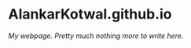 AlankarKotwal.github.io
=======================

_My webpage. Pretty much nothing more to write here._
